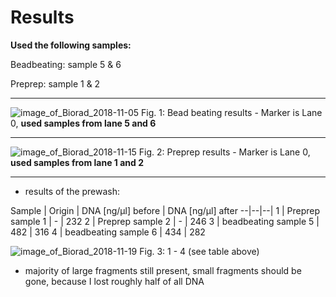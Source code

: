 Results
===
**Used the following samples:**

Beadbeating: sample 5 & 6

Preprep: sample 1 & 2

_______

![image_of_Biorad_2018-11-05](https://raw.githubusercontent.com/replikation/wet_lab_protocols/master/results/img/Biorad_2018-11-05_14hr_26min.jpg)
Fig. 1: Bead beating results - Marker is Lane 0, **used samples from lane 5 and 6**
_______

![image_of_Biorad_2018-11-15](https://raw.githubusercontent.com/replikation/wet_lab_protocols/master/results/img/Biorad_2018-11-15_15hr_49min.jpg)
Fig. 2: Preprep results - Marker is Lane 0, **used samples from lane 1 and 2**
_______

* results of the prewash:

Sample | Origin | DNA [ng/µl] before | DNA [ng/µl] after
--|--|--|
1 | Preprep sample 1 | - | 232
2 | Preprep sample 2 | - | 246
3 | beadbeating sample 5 | 482 | 316
4 | beadbeating sample 6 | 434 | 282

![image_of_Biorad_2018-11-19](https://raw.githubusercontent.com/replikation/wet_lab_protocols/master/results/img/Biorad_2018-11-19_16hr_21min.jpg)
Fig. 3: 1 - 4 (see table above)

* majority of large fragments still present, small fragments should be gone, because I lost roughly half of all DNA
